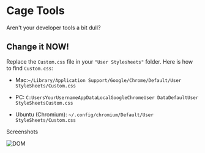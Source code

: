 Cage Tools
===========================

Aren't your developer tools a bit dull?

## Change it NOW!

Replace the `Custom.css` file in your `"User Stylesheets"` folder. Here is how to find `Custom.css`:

* Mac:`~/Library/Application Support/Google/Chrome/Default/User StyleSheets/Custom.css`

* PC: `C:UsersYourUsernameAppDataLocalGoogleChromeUser DataDefaultUser StyleSheetsCustom.css`

* Ubuntu (Chromium): `~/.config/chromium/Default/User StyleSheets/Custom.css`

Screenshots

![DOM](http://i.imgur.com/9xDVNoa.jpg "DOM")
